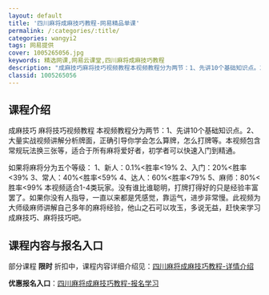 ```yaml
---
layout: default
title: '四川麻将成麻技巧教程-网易精品单课'
permalink: /:categories/:title/
categories: wangyi2
tags: 网易提供
cover: 1005265056.jpg
keywords: 精选网课,网易云课堂,四川麻将成麻技巧教程
description: "成麻技巧麻将技巧视频教程本视频教程分为两节：1、先讲10个基础知识点。2、大量实战视频讲解分析牌面，正确引导你学会怎么算牌，怎么打牌等。本视频包含常规玩法换三张等，适合于所有麻将爱好者，初学"
classid: 1005265056
---
```


## 课程介绍

成麻技巧 麻将技巧视频教程
本视频教程分为两节：1、先讲10个基础知识点。2、大量实战视频讲解分析牌面，正确引导你学会怎么算牌，怎么打牌等。本视频包含常规玩法换三张等，适合于所有麻将爱好者，初学者可以快速入门到精通。

如果将麻将分为五个等级：
1、新人：0.1%<胜率<19%
2、入门：20%<胜率<39%
3、常人：40%<胜率<59%
4、达人：60%<胜率<79%
5、麻师：80%<胜率<99%
    本视频适合1-4类玩家。没有谁比谁聪明，打牌打得好的只是经验丰富罢了。如果你没有人指导，一直以来都是凭感觉，靠运气，进步非常慢。此视频为大师级麻师讲解自己多年的麻将经验，他山之石可以攻玉，多说无益，赶快来学习成麻技巧、麻将技巧吧。

## 课程内容与报名入口

部分课程 **限时** 折扣中，课程内容详细介绍见：[四川麻将成麻技巧教程-详情介绍](https://study.163.com/course/introduction/1005265056.htm?share=1&shareId=1025206652&utm_campaign=share&utm_medium=iphoneShare&utm_source=&utm_u=1025206652)

**优惠报名入口**：[四川麻将成麻技巧教程-报名学习](https://study.163.com/course/introduction/1005265056.htm?share=1&shareId=1025206652&utm_campaign=share&utm_medium=iphoneShare&utm_source=&utm_u=1025206652)

